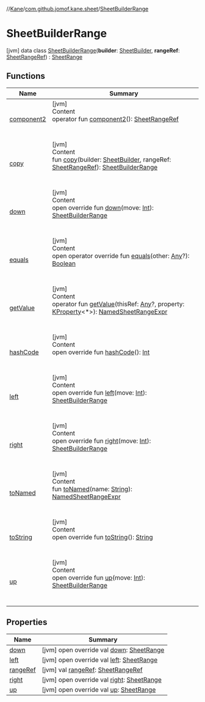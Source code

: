 //[Kane](../../index.md)/[com.github.jomof.kane.sheet](../index.md)/[SheetBuilderRange](index.md)



# SheetBuilderRange  
 [jvm] data class [SheetBuilderRange](index.md)(**builder**: [SheetBuilder](../-sheet-builder/index.md), **rangeRef**: [SheetRangeRef](../../com.github.jomof.kane/-sheet-range-ref/index.md)) : [SheetRange](../-sheet-range/index.md)   


## Functions  
  
|  Name|  Summary| 
|---|---|
| [component2](component2.md)| [jvm]  <br>Content  <br>operator fun [component2](component2.md)(): [SheetRangeRef](../../com.github.jomof.kane/-sheet-range-ref/index.md)  <br><br><br>
| [copy](copy.md)| [jvm]  <br>Content  <br>fun [copy](copy.md)(builder: [SheetBuilder](../-sheet-builder/index.md), rangeRef: [SheetRangeRef](../../com.github.jomof.kane/-sheet-range-ref/index.md)): [SheetBuilderRange](index.md)  <br><br><br>
| [down](down.md)| [jvm]  <br>Content  <br>open override fun [down](down.md)(move: [Int](https://kotlinlang.org/api/latest/jvm/stdlib/kotlin/-int/index.html)): [SheetBuilderRange](index.md)  <br><br><br>
| [equals](https://kotlinlang.org/api/latest/jvm/stdlib/kotlin/-any/equals.html)| [jvm]  <br>Content  <br>open operator override fun [equals](https://kotlinlang.org/api/latest/jvm/stdlib/kotlin/-any/equals.html)(other: [Any](https://kotlinlang.org/api/latest/jvm/stdlib/kotlin/-any/index.html)?): [Boolean](https://kotlinlang.org/api/latest/jvm/stdlib/kotlin/-boolean/index.html)  <br><br><br>
| [getValue](get-value.md)| [jvm]  <br>Content  <br>operator fun [getValue](get-value.md)(thisRef: [Any](https://kotlinlang.org/api/latest/jvm/stdlib/kotlin/-any/index.html)?, property: [KProperty](https://kotlinlang.org/api/latest/jvm/stdlib/kotlin.reflect/-k-property/index.html)<*>): [NamedSheetRangeExpr](../-named-sheet-range-expr/index.md)  <br><br><br>
| [hashCode](https://kotlinlang.org/api/latest/jvm/stdlib/kotlin/-any/hash-code.html)| [jvm]  <br>Content  <br>open override fun [hashCode](https://kotlinlang.org/api/latest/jvm/stdlib/kotlin/-any/hash-code.html)(): [Int](https://kotlinlang.org/api/latest/jvm/stdlib/kotlin/-int/index.html)  <br><br><br>
| [left](left.md)| [jvm]  <br>Content  <br>open override fun [left](left.md)(move: [Int](https://kotlinlang.org/api/latest/jvm/stdlib/kotlin/-int/index.html)): [SheetBuilderRange](index.md)  <br><br><br>
| [right](right.md)| [jvm]  <br>Content  <br>open override fun [right](right.md)(move: [Int](https://kotlinlang.org/api/latest/jvm/stdlib/kotlin/-int/index.html)): [SheetBuilderRange](index.md)  <br><br><br>
| [toNamed](to-named.md)| [jvm]  <br>Content  <br>fun [toNamed](to-named.md)(name: [String](https://kotlinlang.org/api/latest/jvm/stdlib/kotlin/-string/index.html)): [NamedSheetRangeExpr](../-named-sheet-range-expr/index.md)  <br><br><br>
| [toString](to-string.md)| [jvm]  <br>Content  <br>open override fun [toString](to-string.md)(): [String](https://kotlinlang.org/api/latest/jvm/stdlib/kotlin/-string/index.html)  <br><br><br>
| [up](up.md)| [jvm]  <br>Content  <br>open override fun [up](up.md)(move: [Int](https://kotlinlang.org/api/latest/jvm/stdlib/kotlin/-int/index.html)): [SheetBuilderRange](index.md)  <br><br><br>


## Properties  
  
|  Name|  Summary| 
|---|---|
| [down](index.md#com.github.jomof.kane.sheet/SheetBuilderRange/down/#/PointingToDeclaration/)|  [jvm] open override val [down](index.md#com.github.jomof.kane.sheet/SheetBuilderRange/down/#/PointingToDeclaration/): [SheetRange](../-sheet-range/index.md)   <br>
| [left](index.md#com.github.jomof.kane.sheet/SheetBuilderRange/left/#/PointingToDeclaration/)|  [jvm] open override val [left](index.md#com.github.jomof.kane.sheet/SheetBuilderRange/left/#/PointingToDeclaration/): [SheetRange](../-sheet-range/index.md)   <br>
| [rangeRef](index.md#com.github.jomof.kane.sheet/SheetBuilderRange/rangeRef/#/PointingToDeclaration/)|  [jvm] val [rangeRef](index.md#com.github.jomof.kane.sheet/SheetBuilderRange/rangeRef/#/PointingToDeclaration/): [SheetRangeRef](../../com.github.jomof.kane/-sheet-range-ref/index.md)   <br>
| [right](index.md#com.github.jomof.kane.sheet/SheetBuilderRange/right/#/PointingToDeclaration/)|  [jvm] open override val [right](index.md#com.github.jomof.kane.sheet/SheetBuilderRange/right/#/PointingToDeclaration/): [SheetRange](../-sheet-range/index.md)   <br>
| [up](index.md#com.github.jomof.kane.sheet/SheetBuilderRange/up/#/PointingToDeclaration/)|  [jvm] open override val [up](index.md#com.github.jomof.kane.sheet/SheetBuilderRange/up/#/PointingToDeclaration/): [SheetRange](../-sheet-range/index.md)   <br>

